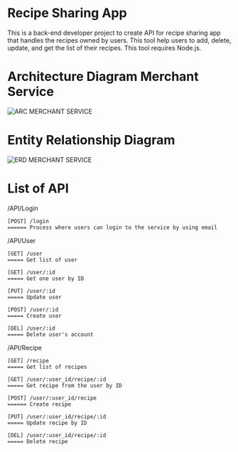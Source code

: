 # Recipe Sharing App
This is a back-end developer project to create API for recipe sharing app that handles the recipes owned by users. This tool help users to add, delete, update, and get the list of their recipes. This tool requires Node.js.

# Architecture Diagram Merchant Service
![ARC MERCHANT SERVICE](https://user-images.githubusercontent.com/116246829/215279356-7fe05391-b3c6-4e66-9acd-8f715c493258.jpg)

# Entity Relationship Diagram
![ERD MERCHANT SERVICE](https://user-images.githubusercontent.com/116246829/215279358-20ead639-bd2b-425c-ba84-c65a92c9d2c5.jpg)

# List of API

/API/Login
```
[POST] /login
====== Process where users can login to the service by using email
```

/API/User
```
[GET] /user
===== Get list of user

[GET] /user/:id
===== Get one user by ID

[PUT] /user/:id
===== Update user

[POST] /user/:id
===== Create user

[DEL] /user/:id
===== Delete user's account
```

/API/Recipe
```
[GET] /recipe
===== Get list of recipes

[GET] /user/:user_id/recipe/:id
===== Get recipe from the user by ID

[POST] /user/:user_id/recipe
====== Create recipe

[PUT] /user/:user_id/recipe/:id
===== Update recipe by ID

[DEL] /user/:user_id/recipe/:id
===== Delete recipe
